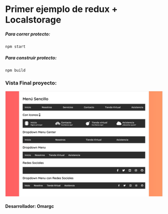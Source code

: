 # Primer ejemplo de redux + Localstorage
##### Para correr protecto:
```
npm start
```

##### Para construir protecto:
```
npm build
```

### Vista Final proyecto:
![view proyect](https://github.com/OmarGC/menus-flexbox/blob/master/assets/desktop.JPG)




#### Desarrollador: Omargc